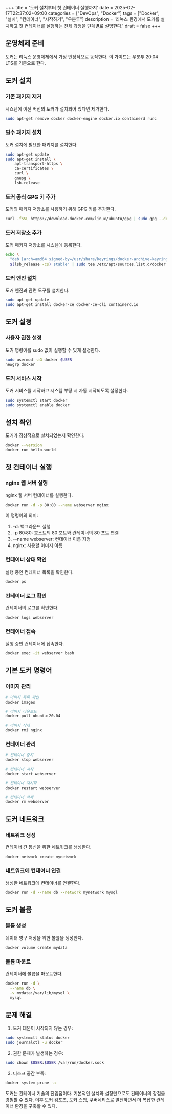 +++
title = '도커 설치부터 첫 컨테이너 실행까지'
date = 2025-02-17T22:37:02+09:00
categories = ["DevOps", "Docker"]
tags = ["Docker", "설치", "컨테이너", "시작하기", "우분투"]
description = '리눅스 환경에서 도커를 설치하고 첫 컨테이너를 실행하는 전체 과정을 단계별로 설명한다.'
draft = false
+++

## 운영체제 준비

도커는 리눅스 운영체제에서 가장 안정적으로 동작한다. 이 가이드는 우분투 20.04 LTS를 기준으로 한다.

## 도커 설치

### 기존 패키지 제거

시스템에 이전 버전의 도커가 설치되어 있다면 제거한다.

```bash
sudo apt-get remove docker docker-engine docker.io containerd runc
```

### 필수 패키지 설치

도커 설치에 필요한 패키지를 설치한다.

```bash
sudo apt-get update
sudo apt-get install \
    apt-transport-https \
    ca-certificates \
    curl \
    gnupg \
    lsb-release
```

### 도커 공식 GPG 키 추가

도커의 패키지 저장소를 사용하기 위해 GPG 키를 추가한다.

```bash
curl -fsSL https://download.docker.com/linux/ubuntu/gpg | sudo gpg --dearmor -o /usr/share/keyrings/docker-archive-keyring.gpg
```

### 도커 저장소 추가

도커 패키지 저장소를 시스템에 등록한다.

```bash
echo \
  "deb [arch=amd64 signed-by=/usr/share/keyrings/docker-archive-keyring.gpg] https://download.docker.com/linux/ubuntu \
  $(lsb_release -cs) stable" | sudo tee /etc/apt/sources.list.d/docker.list > /dev/null
```

### 도커 엔진 설치

도커 엔진과 관련 도구를 설치한다.

```bash
sudo apt-get update
sudo apt-get install docker-ce docker-ce-cli containerd.io
```

## 도커 설정

### 사용자 권한 설정

도커 명령어를 sudo 없이 실행할 수 있게 설정한다.

```bash
sudo usermod -aG docker $USER
newgrp docker
```

### 도커 서비스 시작

도커 서비스를 시작하고 시스템 부팅 시 자동 시작되도록 설정한다.

```bash
sudo systemctl start docker
sudo systemctl enable docker
```

## 설치 확인

도커가 정상적으로 설치되었는지 확인한다.

```bash
docker --version
docker run hello-world
```

## 첫 컨테이너 실행

### nginx 웹 서버 실행

nginx 웹 서버 컨테이너를 실행한다.

```bash
docker run -d -p 80:80 --name webserver nginx
```

이 명령어의 의미:

1. -d: 백그라운드 실행
2. -p 80:80: 호스트의 80 포트와 컨테이너의 80 포트 연결
3. --name webserver: 컨테이너 이름 지정
4. nginx: 사용할 이미지 이름

### 컨테이너 상태 확인

실행 중인 컨테이너 목록을 확인한다.

```bash
docker ps
```

### 컨테이너 로그 확인

컨테이너의 로그를 확인한다.

```bash
docker logs webserver
```

### 컨테이너 접속

실행 중인 컨테이너에 접속한다.

```bash
docker exec -it webserver bash
```

## 기본 도커 명령어

### 이미지 관리

```bash
# 이미지 목록 확인
docker images

# 이미지 다운로드
docker pull ubuntu:20.04

# 이미지 삭제
docker rmi nginx
```

### 컨테이너 관리

```bash
# 컨테이너 중지
docker stop webserver

# 컨테이너 시작
docker start webserver

# 컨테이너 재시작
docker restart webserver

# 컨테이너 삭제
docker rm webserver
```

## 도커 네트워크

### 네트워크 생성

컨테이너 간 통신을 위한 네트워크를 생성한다.

```bash
docker network create mynetwork
```

### 네트워크에 컨테이너 연결

생성한 네트워크에 컨테이너를 연결한다.

```bash
docker run -d --name db --network mynetwork mysql
```

## 도커 볼륨

### 볼륨 생성

데이터 영구 저장을 위한 볼륨을 생성한다.

```bash
docker volume create mydata
```

### 볼륨 마운트

컨테이너에 볼륨을 마운트한다.

```bash
docker run -d \
  --name db \
  -v mydata:/var/lib/mysql \
  mysql
```

## 문제 해결

1. 도커 데몬이 시작되지 않는 경우:

```bash
sudo systemctl status docker
sudo journalctl -u docker
```

2. 권한 문제가 발생하는 경우:

```bash
sudo chown $USER:$USER /var/run/docker.sock
```

3. 디스크 공간 부족:

```bash
docker system prune -a
```

도커는 컨테이너 기술의 진입점이다. 기본적인 설치와 설정만으로도 컨테이너의 장점을 경험할 수 있다. 이후 도커 컴포즈, 도커 스웜, 쿠버네티스로 발전하면서 더 복잡한 컨테이너 환경을 구축할 수 있다.
